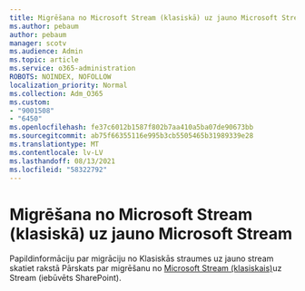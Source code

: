 ```yaml
---
title: Migrēšana no Microsoft Stream (klasiskā) uz jauno Microsoft Stream
ms.author: pebaum
author: pebaum
manager: scotv
ms.audience: Admin
ms.topic: article
ms.service: o365-administration
ROBOTS: NOINDEX, NOFOLLOW
localization_priority: Normal
ms.collection: Adm_O365
ms.custom:
- "9001508"
- "6450"
ms.openlocfilehash: fe37c6012b1587f802b7aa410a5ba07de90673bb
ms.sourcegitcommit: ab75f66355116e995b3cb5505465b31989339e28
ms.translationtype: MT
ms.contentlocale: lv-LV
ms.lasthandoff: 08/13/2021
ms.locfileid: "58322792"
---
```

# <a name="migrate-from-microsoft-stream-classic-to-the-new-microsoft-stream"></a>Migrēšana no Microsoft Stream (klasiskā) uz jauno Microsoft Stream

Papildinformāciju par migrāciju no Klasiskās straumes uz jauno stream skatiet rakstā Pārskats par migrēšanu no [Microsoft Stream (klasiskais)](https://docs.microsoft.com/stream/streamnew/stream-classic-to-new-migration-overview)uz Stream (iebūvēts SharePoint).